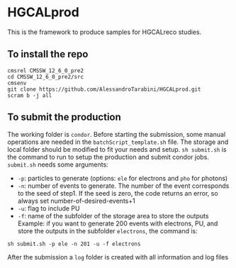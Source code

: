 HGCALprod
==========

This is the framework to produce samples for HGCALreco studies.

To install the repo
------------------------------
```
cmsrel CMSSW_12_6_0_pre2
cd CMSSW_12_6_0_pre2/src
cmsenv
git clone https://github.com/AlessandroTarabini/HGCALprod.git
scram b -j all
```

To submit the production
------------------------------
The working folder is ```condor```.
Before starting the submission, some manual operations are needed in the ```batchScript_template.sh``` file. The storage and local folder should be modified to fit your needs and setup.
```sh submit.sh``` is the command to run to setup the production and submit condor jobs.
```submit.sh``` needs some arguments:
* ```-p```: particles to generate (options: ```ele``` for electrons and ```pho``` for photons)
* ```-n```: number of events to generate. The number of the event corresponds to the seed of step1. If the seed is zero, the code returns an error, so always set number-of-desired-events+1
* ```-u```: flag to include PU
* ```-f```: name of the subfolder of the storage area to store the outputs
Example: if you want to generate 200 events with electrons, PU, and store the outputs in the subfolder ```electrons```, the command is:
```
sh submit.sh -p ele -n 201 -u -f electrons
```

After the submission a ```log``` folder is created with all information and log files
